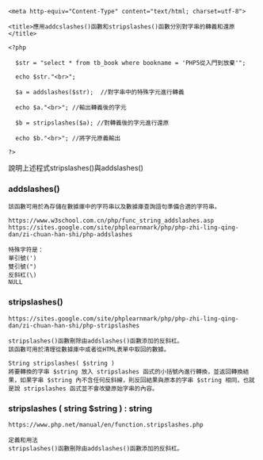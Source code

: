 <!DOCTYPE HTML >

<html>

  <head>

    <meta http-equiv="Content-Type" content="text/html; charset=utf-8">

    <title>應用addcslashes()函數和stripslashes()函數分別對字串的轉義和還原</title>

  </head>

  <body>

    <?php

      $str = "select * from tb_book where bookname = 'PHP5從入門到放棄'";

      echo $str."<br>";

      $a = addslashes($str);  //對字串中的特殊字元進行轉義

      echo $a."<br>"; //輸出轉義後的字元

      $b = stripslashes($a); //對轉義後的字元進行還原

      echo $b."<br>"; //將字元原義輸出

    ?>

  </body>

</html>

說明上述程式stripslashes()與addslashes()

### addslashes()
```
該函數可用於為存儲在數據庫中的字符串以及數據庫查詢語句準備合適的字符串。

https://www.w3school.com.cn/php/func_string_addslashes.asp
https://sites.google.com/site/phplearnmark/php/php-zhi-ling-qing-dan/zi-chuan-han-shi/php-addslashes

特殊字符是：
單引號(')
雙引號(")
反斜杠(\)
NULL
```

### stripslashes()
```
https://sites.google.com/site/phplearnmark/php/php-zhi-ling-qing-dan/zi-chuan-han-shi/php-stripslashes

stripslashes()函數刪除由addslashes()函數添加的反斜杠。
該函數可用於清理從數據庫中或者從HTML表單中取回的數據。

String stripslashes( $string )
將要轉換的字串 $string 放入 stripslashes 函式的小括號內進行轉換，並返回轉換結果，如果字串 $string 內不含任何反斜線，則反回結果與原本的字串 $string 相同，也就是說 stripslashes 函式並不會改變原始字串的內容。
```


### stripslashes ( string $string ) : string
```
https://www.php.net/manual/en/function.stripslashes.php

定義和用法
stripslashes()函數刪除由addslashes()函數添加的反斜杠。
```
